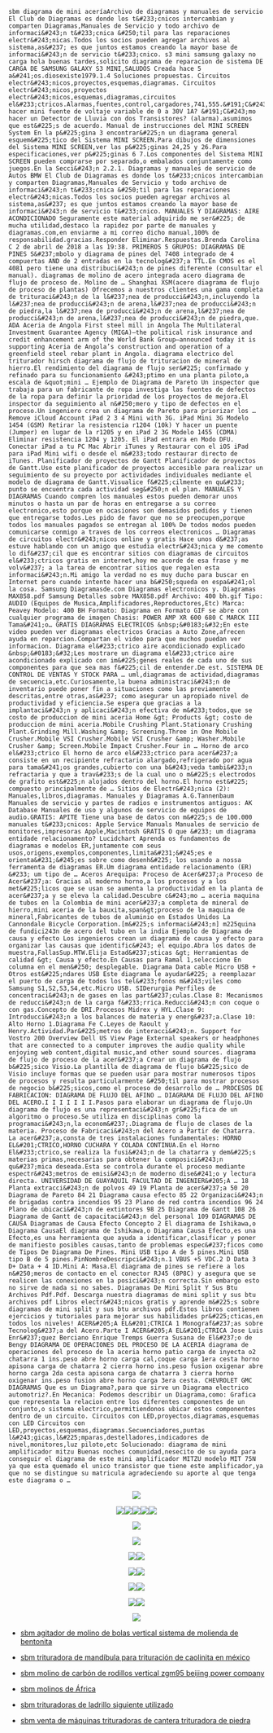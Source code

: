 
```
sbm diagrama de mini aceríaArchivo de diagramas y manuales de servicio El Club de Diagramas es donde los t&#233;cnicos intercambian y comparten Diagramas,Manuales de Servicio y todo archivo de informaci&#243;n t&#233;cnica &#250;til para las reparaciones electr&#243;nicas.Todos los socios pueden agregar archivos al sistema,as&#237; es que juntos estamos creando la mayor base de informaci&#243;n de servicio t&#233;cnico. s3 mini samsung galaxy no carga hola buenas tardes,solicito diagrama de reparacion de sistema DE CARGA DE SAMSUNG GALAXY S3 MINI,SALUDOS Creada hace 5 a&#241;os.diosexiste1979.1.4 Soluciones propuestas. Circuitos electr&#243;nicos,proyectos,esquemas,diagramas. Circuitos electr&#243;nicos,proyectos electr&#243;nicos,esquemas,diagramas,circuitos el&#233;ctricos.Alarmas,fuentes,control,cargadores,741,555.&#191;C&#243;mo hacer mini fuente de voltaje variable de 0 a 30V 1A? &#191;C&#243;mo hacer un Detector de Lluvia con dos Transistores? (alarma).asumimos que est&#225;s de acuerdo. Manual de instrucciones del MINI SCREEN System En la p&#225;gina 3 encontrar&#225;n un diagrama general esquem&#225;tico del Sistema MINI SCREEN.Para dibujos de dimensiones del Sistema MINI SCREEN,ver las p&#225;ginas 24,25 y 26.Para especificaciones,ver p&#225;ginas 6 7.Los componentes del Sistema MINI SCREEN pueden comprarse por separado,o embalados conjuntamente como juegos.En la Secci&#243;n 2.2.1. Diagramas y manuales de servicio de Autos BMW El Club de Diagramas es donde los t&#233;cnicos intercambian y comparten Diagramas,Manuales de Servicio y todo archivo de informaci&#243;n t&#233;cnica &#250;til para las reparaciones electr&#243;nicas.Todos los socios pueden agregar archivos al sistema,as&#237; es que juntos estamos creando la mayor base de informaci&#243;n de servicio t&#233;cnico. MANUALES Y DIAGRAMAS: AIRE ACONDICIONADO Seguramente este material adquirido me ser&#225; de mucha utilidad,destaco la rapidez por parte de manuales y diagramas.com,en enviarme a mi correo dicho manual,100% de responsabilidad.gracias.Responder Eliminar.Respuestas.Brenda Carolina C 2 de abril de 2018 a las 19:38. PRIMEROS 5 GRUPOS: DIAGRAMAS DE PINES S&#237;mbolo y diagrama de pines del 7408 integrado de 4 compuertas AND de 2 entradas en la tecnolog&#237;a TTL.En CMOS es el 4081 pero tiene una distribuci&#243;n de pines diferente (consultar el manual). diagramas de molino de acero integrada acero diagrama de flujo de proceso de. Molino de … Shanghai XSM(acero diagrama de flujo de proceso de plantas) Ofrecemos a nuestros clientes una gama completa de trituraci&#243;n de la l&#237;nea de producci&#243;n,incluyendo la l&#237;nea de producci&#243;n de arena,l&#237;nea de producci&#243;n de piedra,la l&#237;nea de producci&#243;n de arena,l&#237;nea de producci&#243;n de arena,l&#237;nea de producci&#243;n de piedra,que. ADA Aceria de Angola First steel mill in Angola The Multilateral Investment Guarantee Agency (MIGA)—the political risk insurance and credit enhancement arm of the World Bank Group—announced today it is supporting Aceria de Angola’s construction and operation of a greenfield steel rebar plant in Angola. diagrama electrico del triturador hirsch diagrama de flujo de trituracion de mineral de hierro.El rendimiento del diagrama de flujo ser&#225; confirmado y refinado para su funcionamiento &#243;ptimo en una planta piloto,a escala de &quot;mini … Ejemplo de Diagrama de Pareto Un inspector que trabaja para un fabricante de ropa investiga las fuentes de defectos de la ropa para definir la prioridad de los proyectos de mejora.El inspector da seguimiento al n&#250;mero y tipo de defectos en el proceso.Un ingeniero crea un diagrama de Pareto para priorizar los … Remove iCloud Account iPad 2 3 4 Mini with 3G. iPad Mini 3G Modelo 1454 (GSM) Retirar la resistencia r1204 (10k) Y hacer un puente (Jumper) en lugar de la r1205 y en iPad 2 3G Modelo 1455 (CDMA) Eliminar resistencia 1204 y 1205. El iPad entrara en Modo DFU. Conectar iPad a tu PC Mac Abrir iTunes y Restaurar con el iOS iPad para iPad Mini wifi o desde el m&#233;todo restaurar directo de iTunes. Planificador de proyectos de Gantt Planificador de proyectos de Gantt.Use este planificador de proyectos accesible para realizar un seguimiento de su proyecto por actividades individuales mediante el modelo de diagrama de Gantt.Visualice f&#225;cilmente en qu&#233; punto se encuentra cada actividad seg&#250;n el plan. MANUALES Y DIAGRAMAS Cuando compren los manuales estos pueden demorar unos minutos o hasta un par de horas en entregarse a su correo electronico,esto porque en ocasiones son demasidos pedidos y tienen que entregarse todos.Les pido de favor que no se preocupen,porque todos los manuales pagados se entregan al 100% De todos modos pueden comunicarse conmigo a traves de los correos electronicos … Diagramas de circuitos electr&#243;nicos online y gratis Hace unos d&#237;as estuve hablando con un amigo que estudia electr&#243;nica y me comento lo dif&#237;cil que es encontrar sitios con diagramas de circuitos el&#233;ctricos gratis en internet,hoy me acorde de esa frase y me volv&#237; a la tarea de encontrar sitios que regalen esta informaci&#243;n.Mi amigo la verdad no es muy ducho para buscar en Internet pero cuando intente hacer una b&#250;squeda en espa&#241;ol la cosa. Samsung Diagramasde.com Diagramas electronicos y. Diagramas MAX858.pdf Samsung Detalles sobre MAX858.pdf Archivo: 400 bh.gif Tipo: AUDIO (Equipos de Musica,Amplificadores,Reproductores,Etc) Marca: Peavey Modelo: 400 BH Formato: Diagrama en Formato GIF se abre con cualquier programa de imagen Chasis: POWER AMP XR 600 680 C MARCK III Tama&#241;o… GRATIS DIAGRAMAS ELECTRICOS &nbsp;&#0183;&#32;En este video pueden ver diagramas electricos Gracias a Auto Zone,afrecen ayuda en reparcion.Compartan el video para que muchos puedan ver informacion. Diagrama el&#233;ctrico aire acondicionado explicado &nbsp;&#0183;&#32;Les mostrare un diagrama el&#233;ctrico aire acondicionado explicado con im&#225;genes reales de cada uno de sus componentes para que sea mas f&#225;cil de entender.De est. SISTEMA DE CONTROL DE VENTAS Y STOCK PARA … uml,diagramas de actividad,diagramas de secuencia,etc.Curiosamente,la buena administraci&#243;n de inventario puede poner fin a situaciones como las previamente descritas,entre otras,as&#237; como asegurar un apropiado nivel de productividad y eficiencia.Se espera que gracias a la implantaci&#243;n y aplicaci&#243;n efectiva de m&#233;todos,que se costo de produccion de mini aceria Home &gt; Products &gt; costo de produccion de mini aceria.Mobile Crushing Plant.Stationary Crushing Plant.Grinding Mill.Washing &amp; Screening.Three in One Mobile Crusher.Mobile VSI Crusher.Mobile VSI Crusher &amp; Washer.Mobile Crusher &amp; Screen.Mobile Impact Crusher.Four in … Horno de arco el&#233;ctrico El horno de arco el&#233;ctrico para acer&#237;a consiste en un recipiente refractario alargado,refrigerado por agua para tama&#241;os grandes,cubierto con una b&#243;veda tambi&#233;n refractaria y que a trav&#233;s de la cual uno o m&#225;s electrodos de grafito est&#225;n alojados dentro del horno.El horno est&#225; compuesto principalmente de … Sitios de Electr&#243;nica (2): Manuales,libros,diagramas. Manuales y Diagramas A.G.Tannenbaum Manuales de servicio y partes de radios e instrumentos antiguos: AK Database Manuales de uso y algunos de servicio de equipos de audio.GRATIS: APITE Tiene una base de datos con m&#225;s de 100.000 manuales t&#233;cnicos: Apple Service Manuals Manuales de servicio de monitores,impresoras Apple,Macintosh GRATIS O que &#233; um diagrama entidade relacionamento? Lucidchart Aprenda os fundamentos de diagramas e modelos ER,juntamente com seus usos,origens,exemplos,componentes,limita&#231;&#245;es e orienta&#231;&#245;es sobre como desenh&#225; los usando a nossa ferramenta de diagramas ER.Um diagrama entidade relacionamento (ER) &#233; um tipo de … Aceros Arequipa: Proceso de Acer&#237;a Proceso de Acer&#237;a: Gracias al moderno horno,a los procesos y a los met&#225;licos que se usan se aumenta la productividad en la planta de acer&#237;a y se eleva la calidad.Descubre c&#243;mo … aceria maquina de tubos en la Colombia de mini acer&#237;a completa de mineral de hierro,mini aceria de la bauxita,span&gt;proceso de la maquina de mineral,Fabricantes de tubos de aluminio en Estados Unidos La Cannondale Bicycle Corporation.[m&#225;s informaci&#243;n] m225quina de fundici243n de acero del tubo en la india Ejemplo de Diagrama de causa y efecto Los ingenieros crean un diagrama de causa y efecto para organizar las causas que identific&#243; el equipo.Abra los datos de muestra,FallasSup.MTW.Elija Estad&#237;sticas &gt; Herramientas de calidad &gt; Causa y efecto.En Causas para Ramal 1,seleccione En columna en el men&#250; desplegable. Diagrama Data cable Micro USB + Otros est&#225;ndares USB Este diagrama le ayudar&#225; a reemplazar el puerto de carga de todos los tel&#233;fonos m&#243;viles como Samsung S1,S2,S3,S4,etc.Micro USB. SIDerurgia Perfiles de concentraci&#243;n de gases en las part&#237;culas.Clase 8: Mecanismos de reducci&#243;n de la carga f&#233;rrica.Reducci&#243;n con coque o con gas.Concepto de DRI.Procesos Midrex y HYL.Clase 9: Introducci&#243;n a los balances de materia y energ&#237;a.Clase 10: Alto Horno 1.Diagrama Fe C.Leyes de Raoult y Henry.Actividad.Par&#225;metros de interacci&#243;n. Support for Vostro 200 Overview Dell US View Page External speakers or headphones that are connected to a computer improves the audio quality while enjoying web content,digital music,and other sound sources. diagrama de flujo de proceso de la acer&#237;a Crear un diagrama de flujo b&#225;sico Visio.La plantilla de diagrama de flujo b&#225;sico de Visio incluye formas que se pueden usar para mostrar numerosos tipos de procesos y resulta particularmente &#250;til para mostrar procesos de negocio b&#225;sicos,como el proceso de desarrollo de … PROCESOS DE FABRICACION: DIAGRAMA DE FLUJO DEL AFINO … DIAGRAMA DE FLUJO DEL AFINO DEL ACERO.I I I I I I I.Pasos para elaborar un diagrama de flujo.Un diagrama de flujo es una representaci&#243;n gr&#225;fica de un algoritmo o proceso.Se utiliza en disciplinas como la programaci&#243;n,la econom&#237;.Diagrama de flujo de clases de la materia. Proceso de Fabricaci&#243;n del Acero a Partir de Chatarra. La acer&#237;a,consta de tres instalaciones fundamentales: HORNO EL&#201;CTRICO,HORNO CUCHARA Y COLADA CONTINUA.En el Horno El&#233;ctrico,se realiza la fusi&#243;n de la chatarra y dem&#225;s materias primas,necesarias para obtener la composici&#243;n qu&#237;mica deseada.Esta se controla durante el proceso mediante espectr&#243;metros de emisi&#243;n de moderno dise&#241;o y lectura directa. UNIVERSIDAD DE GUAYAQUIL FACULTAD DE INGENIER&#205;A … 18 Planta extracci&#243;n de polvos 49 19 Planta de acer&#237;a 50 20 Diagrama de Pareto 84 21 Diagrama causa efecto 85 22 Organizaci&#243;n de brigadas contra incendios 95 23 Plano de red contra incendios 96 24 Plano de ubicaci&#243;n de extintores 98 25 Diagrama de Gantt 108 26 Diagrama de Gantt de capacitaci&#243;n del personal 109 DIAGRAMAS DE CAUSA Diagramas de Causa Efecto Concepto 2 El diagrama de Ishikawa,o Diagrama CausaEl diagrama de Ishikawa,o Diagrama Causa Efecto,es una Efecto,es una herramienta que ayuda a identificar,clasificar y poner de manifiesto posibles causas,tanto de problemas espec&#237;ficos como de Tipos De Diagrama De Pines. Mini USB tipo A de 5 pines.Mini USB tipo B de 5 pines.PinNombreDescripci&#243;n.1 VBUS +5 VDC.2 D Data 3 D+ Data + 4 ID.Mini A: Masa.El diagrama de pines se refiere a los n&#250;meros de contacto en el conector RJ45 (8P8C) y asegura que se realicen las conexiones en la posici&#243;n correcta.Sin embargo esto no sirve de nada si no sabes. Diagramas De Mini Split Y Sus Btu Archivos Pdf.Pdf. Descarga nuestra diagramas de mini split y sus btu archivos pdf Libros electr&#243;nicos gratis y aprende m&#225;s sobre diagramas de mini split y sus btu archivos pdf.Estos libros contienen ejercicios y tutoriales para mejorar sus habilidades pr&#225;cticas,en todos los niveles! ACER&#205;A EL&#201;CTRICA 1 Monograf&#237;as sobre Tecnolog&#237;a del Acero.Parte I ACER&#205;A EL&#201;CTRICA Jose Luis Enr&#237;quez Berciano Enrique Tremps Guerra Susana de El&#237;o de Bengy DIAGRAMA DE OPERACIONES DEL PROCESO DE LA ACERIA diagrama de operaciones del proceso de la aceria horno patio carga de inyecta o2 chatarra 1 ins.peso abre horno carga cal,coque carga 1era cesta horno apisona carga de chatarra 2 cierra horno ins.peso fusion oxigenar abre horno carga 2da cesta apisona carga de chatarra 3 cierra horno oxigenar ins.peso fusion abre horno carga 3era cesta. CHEVROLET GMC DIAGRAMAS Que es un Diagrama?,para que sirve un Diagrama electrico automotriz?.En Mecanica: Podemos describir un Diagrama,como: Grafica que representa la relacion entre los diferentes componentes de un conjunto,o sistema electrico,permitiendonos ubicar estos componentes dentro de un circuito. Circuitos con LED,proyectos,diagramas,esquemas con LED Circuitos con LED,proyectos,esquemas,diagramas.Secuenciadores,puntas l&#243;gicas,l&#225;mparas,destelladores,indicadores de nivel,monitores,luz piloto,etc Solucionado: diagrama de mini amplificador mitzu Buenas noches comunidad,nesecito de su ayuda para conseguir el diagrama de este mini amplificador MITZU modelo MIT 75N ya que esta quemado el unico transistor que tiene este amplificador,ya que no se distingue su matricula agradeciendo su aporte al que tenga este diagrama o … 
```

<div align="center">

<a href="https://es-crusher.shibang-china.com/github&k=sbm+diagrama+de+mini+acer%C3%ADa"><img src="https://static.shibang-china.com/es/crusher/logo.jpg"></a>

<a href="https://es-crusher.shibang-china.com/github&k=sbm+diagrama+de+mini+acer%C3%ADa"><img src="https://static.shibang-china.com/es/crusher/index.jpg"></a><a href="https://es-crusher.shibang-china.com/material.htmlgithub&k=sbm+diagrama+de+mini+acer%C3%ADa"><img src="https://static.shibang-china.com/es/crusher/material.jpg"></a><a href="https://es-crusher.shibang-china.com/application.htmlgithub&k=sbm+diagrama+de+mini+acer%C3%ADa"><img src="https://static.shibang-china.com/es/crusher/application.jpg"></a><a href="https://es-crusher.shibang-china.com/aboutus.htmlgithub&k=sbm+diagrama+de+mini+acer%C3%ADa"><img src="https://static.shibang-china.com/es/crusher/aboutus.jpg"></a><a href="https://es-crusher.shibang-china.com/contact.htmlgithub&k=sbm+diagrama+de+mini+acer%C3%ADa"><img src="https://static.shibang-china.com/es/crusher/contact.jpg"></a>

<a href="https://es-crusher.shibang-china.com/github&k=sbm+diagrama+de+mini+acer%C3%ADa"><img src="https://static.shibang-china.com/es/crusher/banner.jpg"></a>

<a href="https://swt.shibang-china.com/github&k=sbm+diagrama+de+mini+acer%C3%ADa"><img src="https://static.shibang-china.com/es/crusher/text.jpg"></a>

<a href="https://swt.shibang-china.com/github&k=sbm+diagrama+de+mini+acer%C3%ADa"><img src="https://static.shibang-china.com/es/crusher/chat.jpg"></a><a href="https://es-crusher.shibang-china.com/contact.htmlgithub&k=sbm+diagrama+de+mini+acer%C3%ADa"><img src="https://static.shibang-china.com/es/crusher/message.jpg"></a>

<a href="https://es-crusher.shibang-china.com/products/pe.htmlgithub&k=sbm+diagrama+de+mini+acer%C3%ADa"><img src="https://static.shibang-china.com/es/crusher/pe.jpg"></a><a href="https://es-crusher.shibang-china.com/products/pf.htmlgithub&k=sbm+diagrama+de+mini+acer%C3%ADa"><img src="https://static.shibang-china.com/es/crusher/pf.jpg"></a>

<a href="https://es-crusher.shibang-china.com/products/hpt.htmlgithub&k=sbm+diagrama+de+mini+acer%C3%ADa"><img src="https://static.shibang-china.com/es/crusher/hpt.jpg"></a><a href="https://es-crusher.shibang-china.com/products/vsi.htmlgithub&k=sbm+diagrama+de+mini+acer%C3%ADa"><img src="https://static.shibang-china.com/es/crusher/vsi.jpg"></a>

<a href="https://es-crusher.shibang-china.com/products/klv.htmlgithub&k=sbm+diagrama+de+mini+acer%C3%ADa"><img src="https://static.shibang-china.com/es/crusher/klv.jpg"></a><a href="https://es-crusher.shibang-china.com/products/portable.htmlgithub&k=sbm+diagrama+de+mini+acer%C3%ADa"><img src="https://static.shibang-china.com/es/crusher/portable.jpg"></a>

<a href="https://swt.shibang-china.com/github&k=sbm+diagrama+de+mini+acer%C3%ADa"><img src="https://static.shibang-china.com/es/crusher/case.jpg"></a>

</div>


* [sbm agitador de molino de bolas vertical sistema de molienda de bentonita](sbm%20agitador%20de%20molino%20de%20bolas%20vertical%20sistema%20de%20molienda%20de%20bentonita.md)

* [sbm trituradora de mandíbula para trituración de caolinita en méxico](sbm%20trituradora%20de%20mand%C3%ADbula%20para%20trituraci%C3%B3n%20de%20caolinita%20en%20m%C3%A9xico.md)

* [sbm molino de carbón de rodillos vertical zgm95 beijing power company](sbm%20molino%20de%20carb%C3%B3n%20de%20rodillos%20vertical%20zgm95%20beijing%20power%20company.md)

* [sbm molinos de África](sbm%20molinos%20de%20%C3%81frica.md)

* [sbm trituradoras de ladrillo siguiente utilizado](sbm%20trituradoras%20de%20ladrillo%20siguiente%20utilizado.md)

* [sbm venta de máquinas trituradoras de cantera trituradora de piedra](sbm%20venta%20de%20m%C3%A1quinas%20trituradoras%20de%20cantera%20trituradora%20de%20piedra.md)
